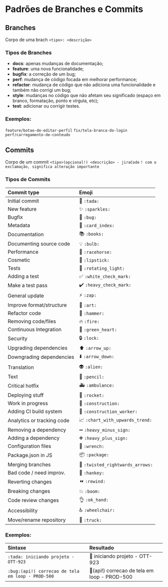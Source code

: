 # Padrões de Branches e Commits

## Branches
Corpo de uma brach
`<tipo>: <descrição>`

### Tipos de Branches
- **docs**: apenas mudanças de documentação;
- **feature**: uma nova funcionalidade;
- **bugfix**: a correção de um bug;
- **perf**: mudança de código focada em melhorar performance;
- **refactor**: mudança de código que não adiciona uma funcionalidade e também não corrigi um bug;
- **style**: mudanças no código que não afetam seu significado (espaço em branco, formatação, ponto e vírgula, etc);
- **test**: adicionar ou corrigir testes.

### Exemplos:
`feature/botao-de-editar-perfil`
`fix/tela-branca-do-login`
`perf/carregamento-de-conteudo`

## Commits
Corpo de um commit
`<tipo>(opcional!) <descrição> - jiraCode` 
`! com o exclamação, significa alteração importante`
  
### Tipos de Commits
|   **Commit type**          | **Emoji**                                     |
|:---------------------------|:----------------------------------------------|
| Initial commit             | :tada: `:tada:`                               |
| New feature                | :sparkles: `:sparkles:`                       |
| Bugfix                     | :bug: `:bug:`                                 |
| Metadata                   | :card_index: `:card_index:`                   |
| Documentation              | :books: `:books:`                             |
| Documenting source code    | :bulb: `:bulb:`                               |
| Performance                | :racehorse: `:racehorse:`                     |
| Cosmetic                   | :lipstick: `:lipstick:`                       |
| Tests                      | :rotating_light: `:rotating_light:`           |
| Adding a test              | :white_check_mark: `:white_check_mark:`       |
| Make a test pass           | :heavy_check_mark: `:heavy_check_mark:`       |
| General update             | :zap: `:zap:`                                 |
| Improve format/structure   | :art: `:art:`                                 |
| Refactor code              | :hammer: `:hammer:`                           |
| Removing code/files        | :fire: `:fire:`                               |
| Continuous Integration     | :green_heart: `:green_heart:`                 |
| Security                   | :lock: `:lock:`                               |
| Upgrading dependencies     | :arrow_up: `:arrow_up:`                       |
| Downgrading dependencies   | :arrow_down: `:arrow_down:`                   |
| Translation                | :alien: `:alien:`                             |
| Text                       | :pencil: `:pencil:`                           |
| Critical hotfix            | :ambulance: `:ambulance:`                     |
| Deploying stuff            | :rocket: `:rocket:`                           |
| Work in progress           | :construction:  `:construction:`              |
| Adding CI build system     | :construction_worker: `:construction_worker:` |
| Analytics or tracking code | :chart_with_upwards_trend: `:chart_with_upwards_trend:` |
| Removing a dependency      | :heavy_minus_sign: `:heavy_minus_sign:`       |
| Adding a dependency        | :heavy_plus_sign: `:heavy_plus_sign:`         |
| Configuration files        | :wrench: `:wrench:`                           |
| Package.json in JS         | :package: `:package:`                         |
| Merging branches           | :twisted_rightwards_arrows: `:twisted_rightwards_arrows:` |
| Bad code / need improv.    | :hankey: `:hankey:`                           |
| Reverting changes          | :rewind: `:rewind:`                           |
| Breaking changes           | :boom: `:boom:`                               |
| Code review changes        | :ok_hand: `:ok_hand:`                         |
| Accessibility              | :wheelchair: `:wheelchair:`                   |
| Move/rename repository     | :truck: `:truck:`                             |


### Exemplos:
|   **Sintaxe**                                    | **Resultado**                                     |
|:-------------------------------------------------|:--------------------------------------------------|
| `:tada: iniciando projeto - OTT-923`             | :tada: iniciando projeto - OTT-923                |
| `:bug:(api!) correcao de tela em loop - PROD-500`| :bug:(api!) correcao de tela em loop - PROD-500   |

 
